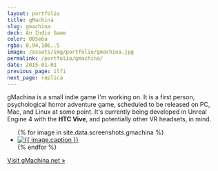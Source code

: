 ```yaml
---
layout: portfolio
title: gMachina
slug: gmachina
deck: An Indie Game
color: 005e6a
rgba: 0,94,106,.5
image: /assets/img/portfolio/gmachina.jpg
permalink: /portfolio/gmachina/
date: 2015-01-01
previous_page: ilfi
next_page: replica
---
```


gMachina is a small indie game I'm working on. It is a first person, psychological horror adventure game, scheduled to be released on PC, Mac, and Linux at some point. It's currently being developed in Unreal Engine 4 with the **HTC Vive**, and potentially other VR headsets, in mind.

<ul class="list-inline clearfix">
{% for image in site.data.screenshots.gmachina %}
<li class="col-xs-2">
<a href="{{image.url}}" class="thumbnail lightbox">
  <img class="img-rounded" src="{{image.thumb}}" alt="{{ image.caption }}">
</a>
</li>
{% endfor %}
</ul>

[Visit gMachina.net &raquo;](https://gmachina.net/)
